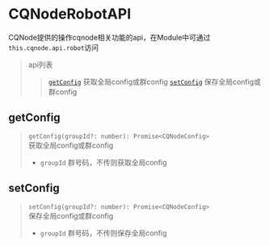 # CQNodeRobotAPI
CQNode提供的操作cqnode相关功能的api，在Module中可通过`this.cqnode.api.robot`访问  

> api列表
>> [`getConfig`](#getConfig) 获取全局config或群config
>> [`setConfig`](#setConfig) 保存全局config或群config

## getConfig
> `getConfig(groupId?: number): Promise<CQNodeConfig>`  
> 获取全局config或群config  
> - `groupId` 群号码，不传则获取全局config

## setConfig
> `setConfig(groupId?: number): Promise<CQNodeConfig>`  
> 保存全局config或群config  
> - `groupId` 群号码，不传则保存全局config
